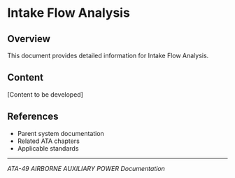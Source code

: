 # Intake Flow Analysis

## Overview

This document provides detailed information for Intake Flow Analysis.

## Content

[Content to be developed]

## References

- Parent system documentation
- Related ATA chapters
- Applicable standards

---

*ATA-49 AIRBORNE AUXILIARY POWER Documentation*
